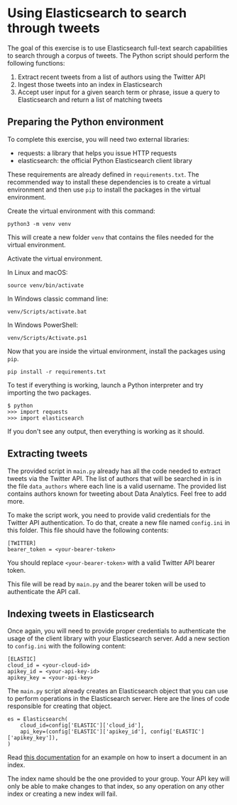 # Using Elasticsearch to search through tweets

The goal of this exercise is to use Elasticsearch full-text search capabilities
to search through a corpus of tweets. The Python script should perform the following
functions:

1. Extract recent tweets from a list of authors using the Twitter API
2. Ingest those tweets into an index in Elasticsearch
3. Accept user input for a given search term or phrase, issue a query to Elasticsearch
and return a list of matching tweets

## Preparing the Python environment

To complete this exercise, you will need two external libraries:

- requests: a library that helps you issue HTTP requests
- elasticsearch: the official Python Elasticsearch client library

These requirements are already defined in `requirements.txt`. The recommended
way to install these dependencies is to create a virtual environment and then
use `pip` to install the packages in the virtual environment.

Create the virtual environment with this command:

```
python3 -m venv venv
```

This will create a new folder `venv` that contains the files needed for the
virtual environment.

Activate the virtual environment.

In Linux and macOS:

```
source venv/bin/activate
```

In Windows classic command line:

`venv/Scripts/activate.bat`

In Windows PowerShell:

`venv/Scripts/Activate.ps1`

Now that you are inside the virtual environment, install the packages using
`pip`.

`pip install -r requirements.txt`

To test if everything is working, launch a Python interpreter and try importing
the two packages.

```
$ python
>>> import requests
>>> import elasticsearch
```

If you don't see any output, then everything is working as it should.

## Extracting tweets

The provided script in `main.py` already has all the code needed to extract
tweets via the Twitter API. The list of authors that will be searched in is
in the file `data_authors` where each line is a valid username. The provided
list contains authors known for tweeting about Data Analytics. Feel free to
add more.

To make the script work, you need to provide valid credentials for the Twitter
API authentication. To do that, create a new file named `config.ini` in this
folder. This file should have the following contents:

```
[TWITTER]
bearer_token = <your-bearer-token>
```

You should replace `<your-bearer-token>` with a valid Twitter API bearer token.

This file will be read by `main.py` and the bearer token will be used to
authenticate the API call.

## Indexing tweets in Elasticsearch

Once again, you will need to provide proper credentials to authenticate the
usage of the client library with your Elasticsearch server. Add a new section
to `config.ini` with the following content:

```
[ELASTIC]
cloud_id = <your-cloud-id>
apikey_id = <your-api-key-id>
apikey_key = <your-api-key>
```

The `main.py` script already creates an Elasticsearch object that you can use
to perform operations in the Elasticsearch server. Here are the lines of code
responsible for creating that object.

```
es = Elasticsearch(
    cloud_id=config['ELASTIC']['cloud_id'],
    api_key=(config['ELASTIC']['apikey_id'], config['ELASTIC']['apikey_key']),
)
```

Read [this
documentation](https://www.elastic.co/guide/en/elasticsearch/client/python-api/8.0/examples.html)
for an example on how to insert a document in an index.

The index name should be the one provided to your group. Your API key will only
be able to make changes to that index, so any operation on any other index or
creating a new index will fail.

